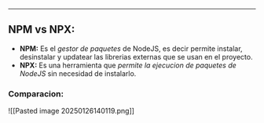 
---
## NPM vs NPX:
- **NPM:** Es el *gestor de paquetes* de NodeJS, es decir permite instalar, desinstalar y updatear las librerias externas que se usan en el proyecto.
- **NPX:** Es una herramienta que *permite la ejecucion de paquetes de NodeJS* sin necesidad de instalarlo. 


### Comparacion:
![[Pasted image 20250126140119.png]]